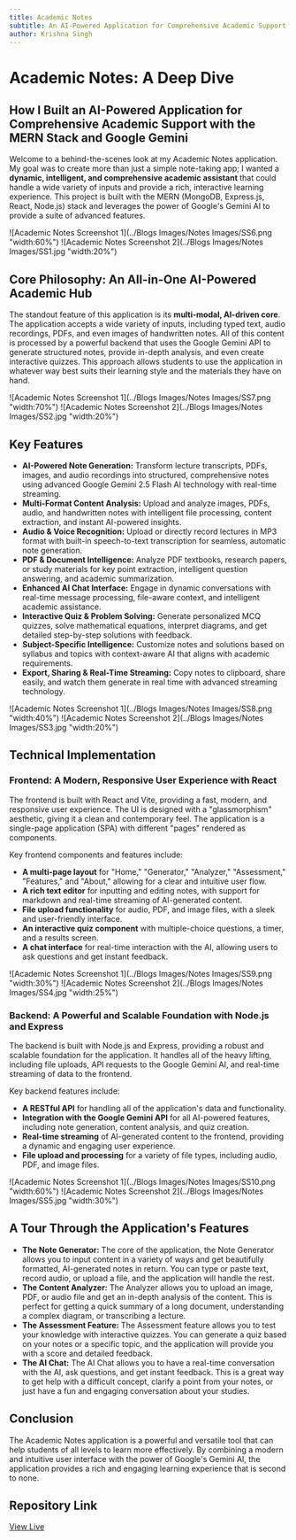 ```yaml
---
title: Academic Notes
subtitle: An AI-Powered Application for Comprehensive Academic Support
author: Krishna Singh
---
```


# Academic Notes: A Deep Dive

## How I Built an AI-Powered Application for Comprehensive Academic Support with the MERN Stack and Google Gemini

Welcome to a behind-the-scenes look at my Academic Notes application. My goal was to create more than just a simple note-taking app; I wanted a **dynamic, intelligent, and comprehensive academic assistant** that could handle a wide variety of inputs and provide a rich, interactive learning experience. This project is built with the MERN (MongoDB, Express.js, React, Node.js) stack and leverages the power of Google's Gemini AI to provide a suite of advanced features.

![Academic Notes Screenshot 1](../Blogs Images/Notes Images/SS6.png "width:60%")
![Academic Notes Screenshot 2](../Blogs Images/Notes Images/SS1.jpg "width:20%")

## Core Philosophy: An All-in-One AI-Powered Academic Hub

The standout feature of this application is its **multi-modal, AI-driven core**. The application accepts a wide variety of inputs, including typed text, audio recordings, PDFs, and even images of handwritten notes. All of this content is processed by a powerful backend that uses the Google Gemini API to generate structured notes, provide in-depth analysis, and even create interactive quizzes. This approach allows students to use the application in whatever way best suits their learning style and the materials they have on hand.

![Academic Notes Screenshot 1](../Blogs Images/Notes Images/SS7.png "width:70%")
![Academic Notes Screenshot 2](../Blogs Images/Notes Images/SS2.jpg "width:20%")

## Key Features

* **AI-Powered Note Generation:** Transform lecture transcripts, PDFs, images, and audio recordings into structured, comprehensive notes using advanced Google Gemini 2.5 Flash AI technology with real-time streaming.
* **Multi-Format Content Analysis:** Upload and analyze images, PDFs, audio, and handwritten notes with intelligent file processing, content extraction, and instant AI-powered insights.
* **Audio & Voice Recognition:** Upload or directly record lectures in MP3 format with built-in speech-to-text transcription for seamless, automatic note generation.
* **PDF & Document Intelligence:** Analyze PDF textbooks, research papers, or study materials for key point extraction, intelligent question answering, and academic summarization.
* **Enhanced AI Chat Interface:** Engage in dynamic conversations with real-time message processing, file-aware context, and intelligent academic assistance.
* **Interactive Quiz & Problem Solving:** Generate personalized MCQ quizzes, solve mathematical equations, interpret diagrams, and get detailed step-by-step solutions with feedback.
* **Subject-Specific Intelligence:** Customize notes and solutions based on syllabus and topics with context-aware AI that aligns with academic requirements.
* **Export, Sharing & Real-Time Streaming:** Copy notes to clipboard, share easily, and watch them generate in real time with advanced streaming technology.

![Academic Notes Screenshot 1](../Blogs Images/Notes Images/SS8.png "width:40%")
![Academic Notes Screenshot 2](../Blogs Images/Notes Images/SS3.jpg "width:20%")

## Technical Implementation

### Frontend: A Modern, Responsive User Experience with React

The frontend is built with React and Vite, providing a fast, modern, and responsive user experience. The UI is designed with a "glassmorphism" aesthetic, giving it a clean and contemporary feel. The application is a single-page application (SPA) with different "pages" rendered as components.

Key frontend components and features include:

* **A multi-page layout** for "Home," "Generator," "Analyzer," "Assessment," "Features," and "About," allowing for a clear and intuitive user flow.
* **A rich text editor** for inputting and editing notes, with support for markdown and real-time streaming of AI-generated content.
* **File upload functionality** for audio, PDF, and image files, with a sleek and user-friendly interface.
* **An interactive quiz component** with multiple-choice questions, a timer, and a results screen.
* **A chat interface** for real-time interaction with the AI, allowing users to ask questions and get instant feedback.

![Academic Notes Screenshot 1](../Blogs Images/Notes Images/SS9.png "width:30%")
![Academic Notes Screenshot 2](../Blogs Images/Notes Images/SS4.jpg "width:25%")

### Backend: A Powerful and Scalable Foundation with Node.js and Express

The backend is built with Node.js and Express, providing a robust and scalable foundation for the application. It handles all of the heavy lifting, including file uploads, API requests to the Google Gemini AI, and real-time streaming of data to the frontend.

Key backend features include:

* **A RESTful API** for handling all of the application's data and functionality.
* **Integration with the Google Gemini API** for all AI-powered features, including note generation, content analysis, and quiz creation.
* **Real-time streaming** of AI-generated content to the frontend, providing a dynamic and engaging user experience.
* **File upload and processing** for a variety of file types, including audio, PDF, and image files.

![Academic Notes Screenshot 1](../Blogs Images/Notes Images/SS10.png "width:60%")
![Academic Notes Screenshot 2](../Blogs Images/Notes Images/SS5.jpg "width:30%")

## A Tour Through the Application's Features

* **The Note Generator:** The core of the application, the Note Generator allows you to input content in a variety of ways and get beautifully formatted, AI-generated notes in return. You can type or paste text, record audio, or upload a file, and the application will handle the rest.
* **The Content Analyzer:** The Analyzer allows you to upload an image, PDF, or audio file and get an in-depth analysis of the content. This is perfect for getting a quick summary of a long document, understanding a complex diagram, or transcribing a lecture.
* **The Assessment Feature:** The Assessment feature allows you to test your knowledge with interactive quizzes. You can generate a quiz based on your notes or a specific topic, and the application will provide you with a score and detailed feedback.
* **The AI Chat:** The AI Chat allows you to have a real-time conversation with the AI, ask questions, and get instant feedback. This is a great way to get help with a difficult concept, clarify a point from your notes, or just have a fun and engaging conversation about your studies.

## Conclusion

The Academic Notes application is a powerful and versatile tool that can help students of all levels to learn more effectively. By combining a modern and intuitive user interface with the power of Google's Gemini AI, the application provides a rich and engaging learning experience that is second to none.

## Repository Link

[View Live](https://notes.krishnasingh.live)